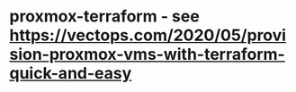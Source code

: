 # proxmox-terraform - see https://vectops.com/2020/05/provision-proxmox-vms-with-terraform-quick-and-easy
